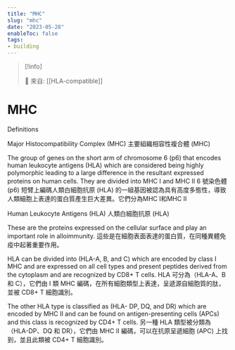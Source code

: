 ```yaml
---
title: "MHC"
slug: "mhc"
date: "2023-05-28"
enableToc: false
tags:
- building
---
```


> [!info]
>
> 🌱 來自: [[HLA-compatible]]

# MHC

Definitions

Major Histocompatibility Complex (MHC)
主要組織相容性複合體 (MHC)

The group of genes on the short arm of chromosome 6 (p6) that encodes human leukocyte antigens (HLA) which are considered being highly polymorphic leading to a large difference in the resultant expressed proteins on human cells. They are divided into MHC I and MHC II
6 號染色體 (p6) 短臂上編碼人類白細胞抗原 (HLA) 的一組基因被認為具有高度多態性，導致人類細胞上表達的蛋白質產生巨大差異。它們分為MHC I和MHC II

Human Leukocyte Antigens (HLA) 人類白細胞抗原 (HLA)

These are the proteins expressed on the cellular surface and play an important role in alloimmunity.
這些是在細胞表面表達的蛋白質，在同種異體免疫中起著重要作用。

HLA can be divided into (HLA-A, B, and C) which are encoded by class I MHC and are expressed on all cell types and present peptides derived from the cytoplasm and are recognized by CD8+ T cells.
HLA 可分為（HLA-A、B 和 C），它們由 I 類 MHC 編碼，在所有細胞類型上表達，呈遞源自細胞質的肽，並被 CD8+ T 細胞識別。

The other HLA type is classified as (HLA- DP, DQ, and DR) which are encoded by MHC II and can be found on antigen-presenting cells (APCs) and this class is recognized by CD4+ T cells.
另一種 HLA 類型被分類為（HLA-DP、DQ 和 DR），它們由 MHC II 編碼，可以在抗原呈遞細胞 (APC) 上找到，並且此類被 CD4+ T 細胞識別。

